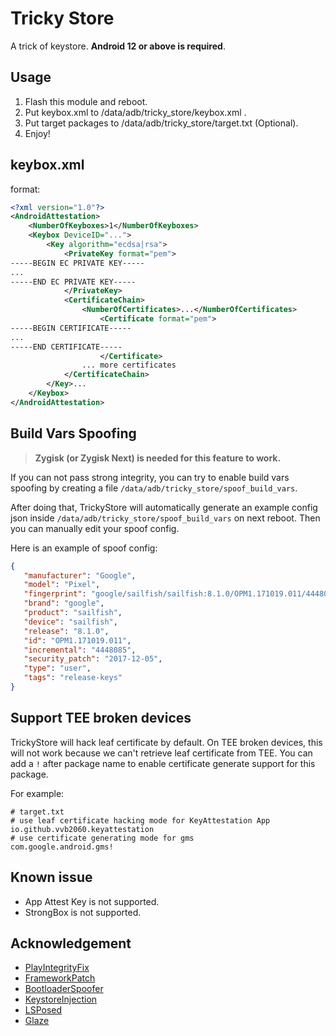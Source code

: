 # Tricky Store

A trick of keystore. **Android 12 or above is required**.

## Usage

1. Flash this module and reboot.  
2. Put keybox.xml to /data/adb/tricky_store/keybox.xml .  
3. Put target packages to /data/adb/tricky_store/target.txt (Optional).  
4. Enjoy!  

## keybox.xml

format:

```xml
<?xml version="1.0"?>
<AndroidAttestation>
    <NumberOfKeyboxes>1</NumberOfKeyboxes>
    <Keybox DeviceID="...">
        <Key algorithm="ecdsa|rsa">
            <PrivateKey format="pem">
-----BEGIN EC PRIVATE KEY-----
...
-----END EC PRIVATE KEY-----
            </PrivateKey>
            <CertificateChain>
                <NumberOfCertificates>...</NumberOfCertificates>
                    <Certificate format="pem">
-----BEGIN CERTIFICATE-----
...
-----END CERTIFICATE-----
                    </Certificate>
                ... more certificates
            </CertificateChain>
        </Key>...
    </Keybox>
</AndroidAttestation>
```

## Build Vars Spoofing

> **Zygisk (or Zygisk Next) is needed for this feature to work.**

If you can not pass strong integrity, you can try to enable build vars spoofing
by creating a file `/data/adb/tricky_store/spoof_build_vars`.

After doing that, TrickyStore will automatically generate an example config json
inside `/data/adb/tricky_store/spoof_build_vars` on next reboot. Then you can manually
edit your spoof config.

Here is an example of spoof config:

```json
{
   "manufacturer": "Google",
   "model": "Pixel",
   "fingerprint": "google/sailfish/sailfish:8.1.0/OPM1.171019.011/4448085:user/release-keys",
   "brand": "google",
   "product": "sailfish",
   "device": "sailfish",
   "release": "8.1.0",
   "id": "OPM1.171019.011",
   "incremental": "4448085",
   "security_patch": "2017-12-05",
   "type": "user",
   "tags": "release-keys"
}
```

## Support TEE broken devices

TrickyStore will hack leaf certificate by default.
On TEE broken devices, this will not work because we can't retrieve leaf certificate from TEE.
You can add a `!` after package name to enable certificate generate support for this package.

For example:

```
# target.txt
# use leaf certificate hacking mode for KeyAttestation App
io.github.vvb2060.keyattestation
# use certificate generating mode for gms
com.google.android.gms!
```

## Known issue

- App Attest Key is not supported.
- StrongBox is not supported.

## Acknowledgement

- [PlayIntegrityFix](https://github.com/chiteroman/PlayIntegrityFix)
- [FrameworkPatch](https://github.com/chiteroman/FrameworkPatch)
- [BootloaderSpoofer](https://github.com/chiteroman/BootloaderSpoofer)
- [KeystoreInjection](https://github.com/aviraxp/Zygisk-KeystoreInjection)
- [LSPosed](https://github.com/LSPosed/LSPosed)
- [Glaze](https://github.com/stephenberry/glaze)
